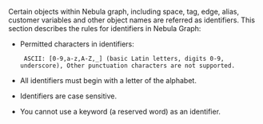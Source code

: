 Certain objects within Nebula graph, including space, tag, edge, alias, customer variables and other object names are referred as identifiers. This section describes the rules for identifiers in Nebula Graph:

* Permitted characters in identifiers:

       ASCII: [0-9,a-z,A-Z,_] (basic Latin letters, digits 0-9, underscore), Other punctuation characters are not supported. 
       
* All identifiers must begin with a letter of the alphabet.
* Identifiers are case sensitive.
* You cannot use a keyword (a reserved word) as an identifier.

